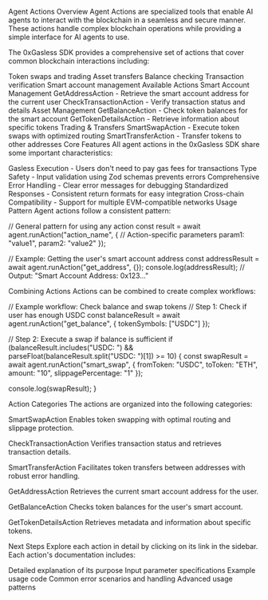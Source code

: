 Agent Actions
Overview
Agent Actions are specialized tools that enable AI agents to interact with the blockchain in a seamless and secure manner. These actions handle complex blockchain operations while providing a simple interface for AI agents to use.

The 0xGasless SDK provides a comprehensive set of actions that cover common blockchain interactions including:

Token swaps and trading
Asset transfers
Balance checking
Transaction verification
Smart account management
Available Actions
Smart Account Management
GetAddressAction - Retrieve the smart account address for the current user
CheckTransactionAction - Verify transaction status and details
Asset Management
GetBalanceAction - Check token balances for the smart account
GetTokenDetailsAction - Retrieve information about specific tokens
Trading & Transfers
SmartSwapAction - Execute token swaps with optimized routing
SmartTransferAction - Transfer tokens to other addresses
Core Features
All agent actions in the 0xGasless SDK share some important characteristics:

Gasless Execution - Users don't need to pay gas fees for transactions
Type Safety - Input validation using Zod schemas prevents errors
Comprehensive Error Handling - Clear error messages for debugging
Standardized Responses - Consistent return formats for easy integration
Cross-chain Compatibility - Support for multiple EVM-compatible networks
Usage Pattern
Agent actions follow a consistent pattern:

// General pattern for using any action
const result = await agent.runAction("action_name", {
  // Action-specific parameters
  param1: "value1",
  param2: "value2"
});

// Example: Getting the user's smart account address
const addressResult = await agent.runAction("get_address", {});
console.log(addressResult);
// Output: "Smart Account Address: 0x123..."

Combining Actions
Actions can be combined to create complex workflows:

// Example workflow: Check balance and swap tokens
// Step 1: Check if user has enough USDC
const balanceResult = await agent.runAction("get_balance", {
  tokenSymbols: ["USDC"]
});

// Step 2: Execute a swap if balance is sufficient
if (balanceResult.includes("USDC: ") && parseFloat(balanceResult.split("USDC: ")[1]) >= 10) {
  const swapResult = await agent.runAction("smart_swap", {
    fromToken: "USDC",
    toToken: "ETH",
    amount: "10",
    slippagePercentage: "1"
  });
  
  console.log(swapResult);
}


Action Categories
The actions are organized into the following categories:

SmartSwapAction
Enables token swapping with optimal routing and slippage protection.

CheckTransactionAction
Verifies transaction status and retrieves transaction details.

SmartTransferAction
Facilitates token transfers between addresses with robust error handling.

GetAddressAction
Retrieves the current smart account address for the user.

GetBalanceAction
Checks token balances for the user's smart account.

GetTokenDetailsAction
Retrieves metadata and information about specific tokens.

Next Steps
Explore each action in detail by clicking on its link in the sidebar. Each action's documentation includes:

Detailed explanation of its purpose
Input parameter specifications
Example usage code
Common error scenarios and handling
Advanced usage patterns
